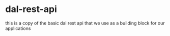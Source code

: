 # dal-rest-api
this is a copy of the basic dal rest api that we use as a building block for our applications
